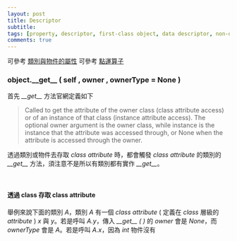 ```yaml
---
layout: post
title: Descriptor
subtitle: 
tags: [property, descriptor, first-class object, data descriptor, non-data descriptor]
comments: true
---
```


可參考 <a href="../2022-11-23-class-instance-attribute/">類別與物件的屬性</a>
可參考 <a href="../2024-01-18-dot-operator/">點運算子</a>

### object.\_\_get__ ( self , owner , ownerType = None )

首先 <i>\_\_get__</i> 方法官網定義如下

> Called to get the attribute of the owner class (class attribute access) or of an instance of that class (instance attribute access). The optional owner argument is the owner class, while instance is the instance that the attribute was accessed through, or None when the attribute is accessed through the owner.

透過類別或物件去存取 <i>class attribute</i> 時，都會觸發 <i>class attribute</i> 的類別的 <i>\_\_get__</i> 方法，須注意不是所以有類別都有實作 <i>\_\_get__</i>。

<br/>

#### 透過 class 存取 class attribute

舉例來說下面的類別 <i>A</i>，類別 <i>A</i> 有一個 <i>class attribute</i> ( 定義在 <i>class</i> 層級的 <i>attribute</i> ) <i>x</i> 與 <i>y</i>。若是呼叫 <i>A.y</i>，傳入 <i>\_\_get__ ( )</i> 的 <i>owner</i> 會是 <i>None</i>，而 <i>ownerType</i> 會是 <i>A</i>。若是呼叫 <i>A.x</i>，因為 <i>int</i> 物件沒有 
